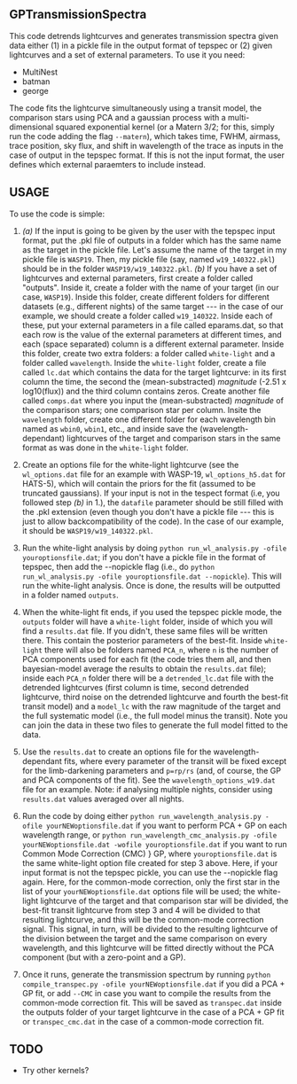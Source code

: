 GPTransmissionSpectra
---

This code detrends lightcurves and generates transmission spectra given data either (1) in a pickle file in the output format of tepspec 
or (2) given lightcurves and a set of external parameters. To use it you need:

- MultiNest
- batman
- george

The code fits the lightcurve simultaneously using a transit model, the comparison stars using PCA and a gaussian process with a 
multi-dimensional squared exponential kernel (or a Matern 3/2; for this, simply run the code adding the flag `--matern`), which takes time, FWHM, airmass, trace position, sky flux, and shift in wavelength of the 
trace as inputs in the case of output in the tepspec format. If this is not the input format, the user defines which external paraemters 
to include instead.

USAGE
---

To use the code is simple: 

1. *(a)* If the input is going to be given by the user with the tepspec input format, put the .pkl file of outputs in a folder which has the same 
   name as the target in the pickle file. Let's assume the name of the target in my pickle file is `WASP19`. Then, my pickle file (say, named 
   `w19_140322.pkl`) should be in the folder `WASP19/w19_140322.pkl`. *(b)* If you have a set of lightcurves and external parameters, first 
   create a folder called "outputs". Inside it, create a folder with the name of your target (in our case, `WASP19`). Inside this folder, 
   create different folders for different datasets (e.g., different nights) of the same target --- in the case of our example, we should create 
   a folder called `w19_140322`. Inside each of these, put your external parameters in a file called eparams.dat, so that each row is the value 
   of the external parameters at different times, and each (space separated) column is a different external parameter. Inside this folder, create 
   two extra folders: a folder called `white-light` and a folder called `wavelength`. Inside the `white-light` folder, create a file called 
   `lc.dat` which contains the data for the target lightcurve: in its first column the time, the second the (mean-substracted) *magnitude* 
   (-2.51 x log10(flux)) and the third column contains zeros. Create another file called `comps.dat` where you input the (mean-substracted) 
   *magnitude* of the comparison stars; one comparison star per column. Insite the `wavelength` folder, create one different folder for each 
   wavelength bin named as `wbin0`, `wbin1`, etc., and inside save the (wavelength-dependant) lightcurves of the target and comparison stars 
   in the same format as was done in the `white-light` folder. 

2. Create an options file for the white-light lightcurve (see the `wl_options.dat` file for an example with WASP-19, 
   `wl_options_h5.dat` for HATS-5), which will contain the priors for the fit (assumed to be truncated gaussians). If 
   your input is not in the tespect format (i.e, you followed step *(b)* in 1.), the `datafile` parameter should be still 
   filled with the .pkl extension (even though you don't have a pickle file --- this is just to allow backcompatibility of 
   the code). In the case of our example, it should be `WASP19/w19_140322.pkl`.
   

3. Run the white-light analysis by doing `python run_wl_analysis.py -ofile youroptionsfile.dat`; if you don't have a pickle file in the 
   format of tepspec, then add the --nopickle flag (i.e., do `python run_wl_analysis.py -ofile youroptionsfile.dat --nopickle`). This will 
   run the white-light analysis. Once is done, the results will be outputted in a folder named `outputs`.

4. When the white-light fit ends, if you used the tepspec pickle mode, the `outputs` folder will have a `white-light` folder, inside of 
   which you will find a `results.dat` file. If you didn't, these same files will be written there. This contain the posterior parameters 
   of the best-fit. Inside `white-light` there will also be folders named `PCA_n`, where `n` is the number of PCA components used for each 
   fit (the code tries them all, and then bayesian-model average the results to obtain the `results.dat` file); inside each `PCA_n` folder 
   there will be a `detrended_lc.dat` file with the detrended lightcurves (first column is time, second detrended lightcurve, third noise 
   on the detrended lightcurve and fourth the best-fit transit model) and a `model_lc` with the raw magnitude of the target and the full 
   systematic model (i.e., the full model minus the transit). Note you can join the data in these two files to generate the full model 
   fitted to the data.

5. Use the `results.dat` to create an options file for the wavelength-dependant fits, where every parameter of the transit will be fixed 
   except for the limb-darkening parameters and `p=rp/rs` (and, of course, the GP and PCA components of the fit). See the 
   `wavelength_options_w19.dat` file for an example. Note: if analysing multiple nights, consider using `results.dat` values averaged
   over all nights.

6. Run the code by doing either `python run_wavelength_analysis.py -ofile yourNEWoptionsfile.dat` if you want to perform PCA + GP on each 
   wavelength range, or `python run_wavelength_cmc_analysis.py -ofile yourNEWoptionsfile.dat -wofile youroptionsfile.dat` if you want to 
   run Common Mode Correction (CMC) } GP, where `youroptionsfile.dat` is the same white-light option file created for step 3 above. Here, 
   if your input format is not the tepspec pickle, you can use the --nopickle flag again. Here, for the common-mode correction, only the 
   first star in the list of your `yourNEWoptionsfile.dat` options file will be used; the white-light lightcurve of the target and that 
   comparison star will be divided, the best-fit transit lightcurve from step 3 and 4 will be divided to that resulting lightcurve, and this 
   will be the common-mode correction signal. This signal, in turn, will be divided to the resulting lightcurve of the division between the 
   target and the same comparison on every wavelength, and this lightcurve will be fitted directly without the PCA component (but with a 
   zero-point and a GP). 

7. Once it runs, generate the transmission spectrum by running `python compile_transpec.py -ofile yourNEWoptionsfile.dat` if you did a PCA + GP fit, 
   or add `--CMC` in case you want to compile the results from the common-mode correction fit. This will be saved as `transpec.dat` inside the 
   outputs folder of your target lightcurve in the case of a PCA + GP fit or `transpec_cmc.dat` in the case of a common-mode correction fit.

TODO
---
- Try other kernels?
